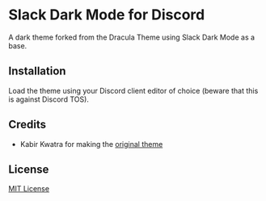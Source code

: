 # Slack Dark Mode for Discord


A dark theme forked from the Dracula Theme using Slack Dark Mode as a base.

## Installation

Load the theme using your Discord client editor of choice (beware that this is against Discord TOS).


## Credits

* Kabir Kwatra for making the [original theme](https://github.com/dracula/BetterDiscord/ "original theme")


## License

[MIT License](./LICENSE)

